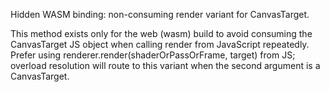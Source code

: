 Hidden WASM binding: non-consuming render variant for CanvasTarget.

This method exists only for the web (wasm) build to avoid consuming the CanvasTarget JS object when calling render from JavaScript repeatedly. Prefer using renderer.render(shaderOrPassOrFrame, target) from JS; overload resolution will route to this variant when the second argument is a CanvasTarget.
